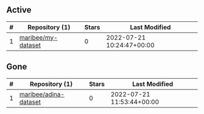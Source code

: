 ## Active
| # | Repository (1) | Stars | Last Modified |
| --- | --- | --- | --- |
| 1 | [maribee/my-dataset](https://gin.g-node.org/maribee/my-dataset) | 0 | 2022-07-21 10:24:47+00:00 |

## Gone
| # | Repository (1) | Stars | Last Modified |
| --- | --- | --- | --- |
| 1 | [maribee/adina-dataset](https://gin.g-node.org/maribee/adina-dataset) | 0 | 2022-07-21 11:53:44+00:00 |
